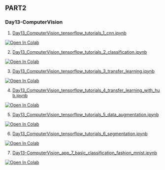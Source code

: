 ## PART2

### Day13-ComputerVision
1. [Day13_ComputerVision_tensorflow_tutorials_1_cnn.ipynb](https://colab.research.google.com/github/yapay-ogrenme/casgem-eu-project-training-on-data-mining/blob/main/PART2/Day13-ComputerVision/notebooks/Day13_ComputerVision_tensorflow_tutorials_1_cnn.ipynb)

[![Open In Colab](https://colab.research.google.com/assets/colab-badge.svg)](https://colab.research.google.com/github/yapay-ogrenme/casgem-eu-project-training-on-data-mining/blob/main/PART2/Day13-ComputerVision/notebooks/Day13_ComputerVision_tensorflow_tutorials_1_cnn.ipynb)

2. [Day13_ComputerVision_tensorflow_tutorials_2_classification.ipynb](https://colab.research.google.com/github/yapay-ogrenme/casgem-eu-project-training-on-data-mining/blob/main/PART2/Day13-ComputerVision/notebooks/Day13_ComputerVision_tensorflow_tutorials_2_classification.ipynb)

[![Open In Colab](https://colab.research.google.com/assets/colab-badge.svg)](https://colab.research.google.com/github/yapay-ogrenme/casgem-eu-project-training-on-data-mining/blob/main/PART2/Day13-ComputerVision/notebooks/Day13_ComputerVision_tensorflow_tutorials_2_classification.ipynb)

3. [Day13_ComputerVision_tensorflow_tutorials_3_transfer_learning.ipynb](https://colab.research.google.com/github/yapay-ogrenme/casgem-eu-project-training-on-data-mining/blob/main/PART2/Day13-ComputerVision/notebooks/Day13_ComputerVision_tensorflow_tutorials_3_transfer_learning.ipynb)

[![Open In Colab](https://colab.research.google.com/assets/colab-badge.svg)](https://colab.research.google.com/github/yapay-ogrenme/casgem-eu-project-training-on-data-mining/blob/main/PART2/Day13-ComputerVision/notebooks/Day13_ComputerVision_tensorflow_tutorials_3_transfer_learning.ipynb)

4. [Day13_ComputerVision_tensorflow_tutorials_4_transfer_learning_with_hub.ipynb](https://colab.research.google.com/github/yapay-ogrenme/casgem-eu-project-training-on-data-mining/blob/main/PART2/Day13-ComputerVision/notebooks/Day13_ComputerVision_tensorflow_tutorials_4_transfer_learning_with_hub.ipynb)

[![Open In Colab](https://colab.research.google.com/assets/colab-badge.svg)](https://colab.research.google.com/github/yapay-ogrenme/casgem-eu-project-training-on-data-mining/blob/main/PART2/Day13-ComputerVision/notebooks/Day13_ComputerVision_tensorflow_tutorials_4_transfer_learning_with_hub.ipynb)


5. [Day13_ComputerVision_tensorflow_tutorials_5_data_augmentation.ipynb](https://colab.research.google.com/github/yapay-ogrenme/casgem-eu-project-training-on-data-mining/blob/main/PART2/Day13-ComputerVision/notebooks/Day13_ComputerVision_tensorflow_tutorials_5_data_augmentation.ipynb)

[![Open In Colab](https://colab.research.google.com/assets/colab-badge.svg)](https://colab.research.google.com/github/yapay-ogrenme/casgem-eu-project-training-on-data-mining/blob/main/PART2/Day13-ComputerVision/notebooks/Day13_ComputerVision_tensorflow_tutorials_5_data_augmentation.ipynb)


6. [Day13_ComputerVision_tensorflow_tutorials_6_segmentation.ipynb](https://colab.research.google.com/github/yapay-ogrenme/casgem-eu-project-training-on-data-mining/blob/main/PART2/Day13-ComputerVision/notebooks/Day13_ComputerVision_tensorflow_tutorials_6_segmentation.ipynb)

[![Open In Colab](https://colab.research.google.com/assets/colab-badge.svg)](https://colab.research.google.com/github/yapay-ogrenme/casgem-eu-project-training-on-data-mining/blob/main/PART2/Day13-ComputerVision/notebooks/Day13_ComputerVision_tensorflow_tutorials_6_segmentation.ipynb)

7. [Day13-ComputerVision_app_7_basic_classification_fashion_mnist.ipynb](https://colab.research.google.com/github/yapay-ogrenme/casgem-eu-project-training-on-data-mining/blob/main/PART2/Day13-ComputerVision/notebooks/Day13-ComputerVision_app_7_basic_classification_fashion_mnist.ipynb)

[![Open In Colab](https://colab.research.google.com/assets/colab-badge.svg)](https://colab.research.google.com/github/yapay-ogrenme/casgem-eu-project-training-on-data-mining/blob/main/PART2/Day13-ComputerVision/notebooks/Day13-ComputerVision_app_7_basic_classification_fashion_mnist.ipynb)





